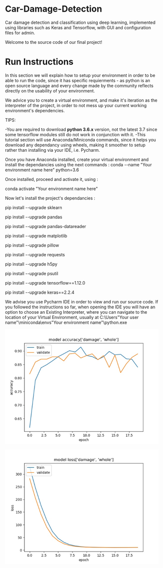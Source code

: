 # Car-Damage-Detection
Car damage detection and classification using deep learning, implemented using libraries such as Keras and Tensorflow, with GUI and configuration files for admin.

Welcome to the source code of our final project!

# __Run Instructions__


In this section we will explain how to setup your environment in order to be able to run the code, since it has specific requierments - as python is an open source language and every change made by the community reflects directly on the usability of your environment.

We advice you to create a virtual environment, and make it's iteration as the interpreter of the project, in order to not mess up your current working environment's dependencies.



TIPS:

-You are required to download __python 3.6.x__ version, not the latest 3.7 since some tensorflow modules still do not work in conjunction with it.
-This tutorial section will use Anaconda/Miniconda commands, since it helps you download any dependancy using wheels, making it smoother to setup rather than installing via your IDE, i.e. Pycharm.

Once you have Anaconda installed, create your virtual environment and install the dependancies using the next commands :
conda --name "Your environment name here" python=3.6

Once installed, proceed and activate it, using :

conda activate "Your environment name here"

Now let's install the project's dependancies : 

pip install --upgrade sklearn

pip install --upgrade pandas

pip install --upgrade pandas-datareader

pip install --upgrade matplotlib

pip install --upgrade pillow

pip install --upgrade requests

pip install --upgrade h5py

pip install --upgrade psutil

pip install --upgrade tensorflow==1.12.0

pip install --upgrade keras==2.2.4

We advise you use Pycharm IDE in order to view and run our source code. If you followed the instructions so far, when opening the IDE you will have an option to choose an Existing Interpreter, where you can navigate to the location of your Virtual Environment, usually at C:\Users\"Your user name"\miniconda\envs\"Your environment name"\python.exe

![Accuracy of two class model](checkpoints/Two_Classes/Two_Classes_Accuracy.jpeg)

![Loss of two class model](checkpoints/Two_Classes/Two_Classes_Loss.jpeg)


